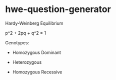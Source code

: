 # hwe-question-generator
Hardy-Weinberg Equilibrium

p^2 + 2pq + q^2 = 1

Genotypes:

- Homozygous Dominant

- Heterozygous

- Homozygous Recessive


